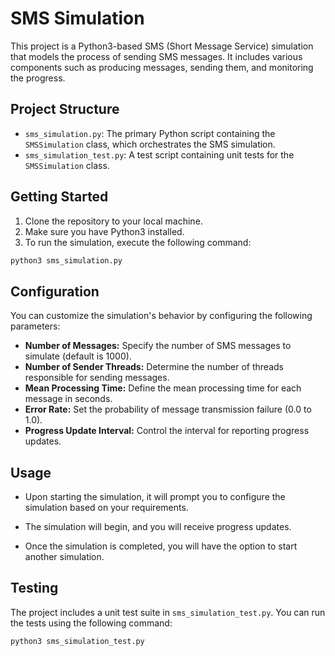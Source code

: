 # SMS Simulation

This project is a Python3-based SMS (Short Message Service) simulation that models the process of sending SMS messages. It includes various components such as producing messages, sending them, and monitoring the progress.

## Project Structure

- `sms_simulation.py`: The primary Python script containing the `SMSSimulation` class, which orchestrates the SMS simulation.
- `sms_simulation_test.py`: A test script containing unit tests for the `SMSSimulation` class.

## Getting Started

1. Clone the repository to your local machine.
2. Make sure you have Python3 installed.
3. To run the simulation, execute the following command:

```bash
python3 sms_simulation.py
```

## Configuration
You can customize the simulation's behavior by configuring the following parameters:

- **Number of Messages:** Specify the number of SMS messages to simulate (default is 1000).
- **Number of Sender Threads:** Determine the number of threads responsible for sending messages.
- **Mean Processing Time:** Define the mean processing time for each message in seconds.
- **Error Rate:** Set the probability of message transmission failure (0.0 to 1.0).
- **Progress Update Interval:** Control the interval for reporting progress updates.

## Usage

- Upon starting the simulation, it will prompt you to configure the simulation based on your requirements.

- The simulation will begin, and you will receive progress updates.

- Once the simulation is completed, you will have the option to start another simulation.


## Testing

The project includes a unit test suite in `sms_simulation_test.py`. You can run the tests using the following command:

```bash
python3 sms_simulation_test.py
```